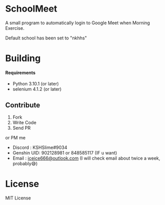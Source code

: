 # SchoolMeet

A small program to automatically login to Google Meet when Morning Exercise.

Default school has been set to "nkhhs"

# Building

#### Requirements

* Python 3.10.1 (or later)
* selenium 4.1.2 (or later)

## Contribute

1. Fork
2. Write Code
3. Send PR

or PM me

* Discord : KSHSlime#9034
* Genshin UID: 902128981 or 848585117 (IF u want)
* Email : iceice666@outlook.com (I will check email about twice a week, probably😅)

# License

MIT License
